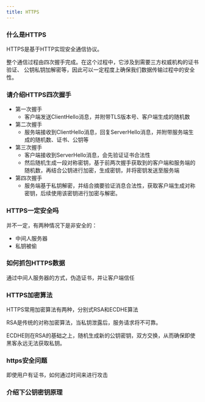 ```yaml
---
title: HTTPS
---
```


### 什么是HTTPS

HTTPS是基于HTTP实现安全通信协议。

整个通信过程由四次握手完成。在这个过程中，它涉及到需要三方权威机构的证书验证、
公钥私钥加解密等，因此可以一定程度上确保我们数据传输过程中的安全性。

### 请介绍HTTPS四次握手
- 第一次握手
    - 客户端发送ClientHello消息，并附带TLS版本号、客户端生成的随机数
- 第二次握手
    - 服务端接收到ClientHello消息，回复ServerHello消息，并附带服务端生成的随机数、证书、公钥等
- 第三次握手
    - 客户端接收到ServerHello消息，会先验证证书合法性
    - 然后随机生成一段对称密钥，基于前两次握手获取到的客户端和服务端的随机数，再结合公钥进行加密，生成密钥，并将密钥发送至服务端
- 第四次握手
    - 服务端基于私钥解密，并结合摘要验证消息合法性，获取客户端生成对称密钥，后续使用该密钥进行加密与解密。

### HTTPS一定安全吗
并不一定，有两种情况下是非安全的：
- 中间人服务器
- 私钥被偷

### 如何抓包HTTPS数据
通过中间人服务器的方式，伪造证书，并让客户端信任

### HTTPS加密算法
HTTPS常用加密算法有两种，分别式RSA和ECDHE算法

RSA是传统的对称加密算法，当私钥泄露后，服务请求将不可靠。

ECDHE则在RSA的基础之上，随机生成新的公钥密钥，双方交换，从而确保即使黑客永远无法获取私钥。

### https安全问题
即使用户有证书，如何通过时间来进行攻击

### 介绍下公钥密钥原理



